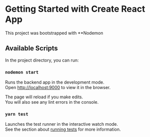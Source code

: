 # Getting Started with Create React App

This project was bootstrapped with \*\*Nodemon

## Available Scripts

In the project directory, you can run:

### `nodemon start`

Runs the backend app in the development mode.\
Open [http://localhost:9000](http://localhost:9000) to view it in the browser.

The page will reload if you make edits.\
You will also see any lint errors in the console.

### `yarn test`

Launches the test runner in the interactive watch mode.\
See the section about [running tests](https://facebook.github.io/create-react-app/docs/running-tests) for more information.
